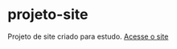 # projeto-site
Projeto de site criado para estudo.
[Acesse o site](https://victorfduarte.github.io/projeto-site/)
